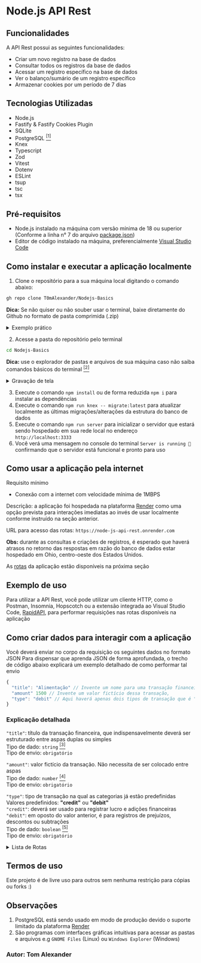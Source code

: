 # Node.js API Rest

## Funcionalidades

A API Rest possui as seguintes funcionalidades:

- Criar um novo registro na base de dados
- Consultar todos os registros da base de dados
- Acessar um registro específico na base de dados
- Ver o balanço/sumário de um registro específico
- Armazenar cookies por um período de 7 dias

## Tecnologias Utilizadas

- Node.js
- Fastify & Fastify Cookies Plugin
- SQLite 
- PostgreSQL <a href="#observações"><sup>[1]</sup></a>
- Knex
- Typescript
- Zod
- Vitest
- Dotenv
- ESLint
- tsup
- tsc
- tsx

## Pré-requisitos

- Node.js instalado na máquina com versão mínima de 18 ou superior (Conforme a linha n° 7 do arquivo [package.json](./package.json))
- Editor de código instalado na máquina, preferencialmente <a href="https://code.visualstudio.com/">Visual Studio Code</a>

## Como instalar e executar a aplicação localmente

1. Clone o repositório para a sua máquina local digitando o comando abaixo:
```bash 
gh repo clone T0mAlexander/Nodejs-Basics
```
<b>Dica:</b> Se não quiser ou não souber usar o terminal, baixe diretamente do Github no formato de pasta comprimida (.zip)
<details>
  <summary>Exemplo prático</summary>
</details>

2. Acesse a pasta do repositório pelo terminal
```bash
cd Nodejs-Basics
```
<b>Dica:</b> use o explorador de pastas e arquivos de sua máquina caso não saiba comandos básicos do terminal <a href="#observações"><sup>[2]</sup></a>

<details>
  <summary>Gravação de tela</summary>
  
</details>

3. Execute o comando `npm install` ou de forma reduzida `npm i` para instalar as dependências
4. Execute o comando `npm run knex -- migrate:latest` para atualizar localmente as últimas migrações/alterações da estrutura do banco de dados
5. Execute o comando `npm run server` para inicializar o servidor que estará sendo hospedado em sua rede local no endereço `http://localhost:3333`
6. Você verá uma mensagem no console do terminal `Server is running 🚀` confirmando que o servidor está funcional e pronto para uso

## Como usar a aplicação pela internet

Requisito mínimo
- Conexão com a internet com velocidade mínima de 1MBPS

Descrição: a aplicação foi hospedada na plataforma <a href="https://render.com">Render</a> como uma opção prevista para interações imediatas ao invés de usar localmente conforme instruído na seção anterior.

URL para acesso das rotas: `https://node-js-api-rest.onrender.com`

<b>Obs:</b> durante as consultas e criações de registros, é esperado que haverá atrasos no retorno das respostas em razão do banco de dados estar hospedado em Ohio, centro-oeste dos Estados Unidos.

As <a href="#exemplo-de-uso">rotas</a> da aplicação estão disponíveis na próxima seção

## Exemplo de uso

Para utilizar a API Rest, você pode utilizar um cliente HTTP, como o Postman, Insomnia, Hopscotch ou a extensão integrada ao Visual Studio Code, <a href="https://marketplace.visualstudio.com/items?itemName=RapidAPI.vscode-rapidapi-client">RapidAPI</a>, para performar requisições nas rotas disponíveis na aplicação 

## Como criar dados para interagir com a aplicação

Você deverá enviar no corpo da requisição os seguintes dados no formato JSON
Para dispensar que aprenda JSON de forma aprofundada, o trecho de código abaixo explicará um exemplo detalhado de como performar tal envio
<br>
```js
{
  "title": "Alimentação" // Invente um nome para uma transação financeira fictícia,
  "amount" 1500 // Invente um valor fictício dessa transação,
  "type": "debit" // Aqui haverá apenas dois tipos de transação que é "credit" ou "debit"
}
```
### Explicação detalhada

`"title"`: título da transação financeira, que indispensavelmente deverá ser estruturado entre aspas duplas ou simples <br>
Tipo de dado: `string` <a href="#observações"><sup>[3]</sup></a> <br>
Tipo de envio: `obrigatório`

`"amount"`: valor fictício da transação. Não necessita de ser colocado entre aspas <br>
Tipo de dado: `number` <a href="#observações"><sup>[4]</sup></a> <br>
Tipo de envio: `obrigatório`

`"type"`: tipo de transação na qual as categorias já estão predefinidas <br>
Valores predefinidos: <b>"credit"</b> ou <b>"debit"</b> <br>
`"credit"`: deverá ser usado para registrar lucro e adições financeiras <br>
`"debit"`: em oposto do valor anterior, é para registros de prejuízos, descontos ou subtrações <br>
Tipo de dado: `boolean` <a href="#observações"><sup>[5]</sup></a> <br>
Tipo de envio: `obrigatório`

<details>
  <summary>Lista de Rotas</summary>
  
  Rota padrão: `/`
  
  Consulta geral de todas as transações: `/transactions`
  
  Consulta específica de uma transação: `/transactions/<id>` <br>
  <b>Atenção:</b> o parâmetro `id` descrito acima para acesso correto deve ser inserido manualmente e está disponível nas consultas globais
  
  Checagem do sumário/balanço financeiro: `/transactions/summary`
</details>

## Termos de uso

Este projeto é de livre uso para outros sem nenhuma restrição para cópias ou forks :)

## <section id="observações">Observações</section>

1. PostgreSQL está sendo usado em modo de produção devido o suporte limitado da plataforma <a href="https://render.com">Render</a> 
2. São programas com interfaces gráficas intuitivas para acessar as pastas e arquivos e.g `GNOME Files` (Linux) ou `Windows Explorer` (Windows)


### Autor: Tom Alexander
